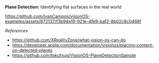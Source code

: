 **Plane Detection:** Identifying flat surfaces in the real world

https://github.com/IvanCampos/visionOS-examples/assets/872137/f3b94e19-921e-4fe9-baf2-8b02c8c0468f

*References*
* https://github.com/XRealityZone/what-vision-os-can-do
* https://developer.apple.com/documentation/visionos/placing-content-on-detected-planes
* https://github.com/tokufxug/VisionOS-PlaneDetectionSample
